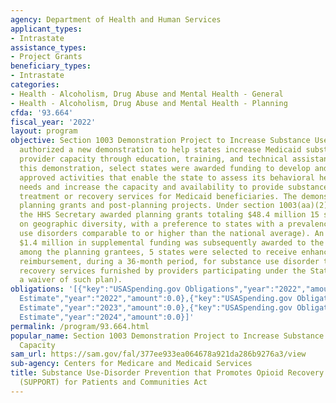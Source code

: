 ```yaml
---
agency: Department of Health and Human Services
applicant_types:
- Intrastate
assistance_types:
- Project Grants
beneficiary_types:
- Intrastate
categories:
- Health - Alcoholism, Drug Abuse and Mental Health - General
- Health - Alcoholism, Drug Abuse and Mental Health - Planning
cfda: '93.664'
fiscal_year: '2022'
layout: program
objective: Section 1003 Demonstration Project to Increase Substance Use Provider Capacity
  authorized a new demonstration to help states increase Medicaid substance use disorder
  provider capacity through education, training, and technical assistance. Through
  this demonstration, select states were awarded funding to develop and carry out
  approved activities that enable the state to assess its behavioral health treatment
  needs and increase the capacity and availability to provide substance use disorder
  treatment or recovery services for Medicaid beneficiaries. The demonstration includes
  planning grants and post-planning projects. Under section 1003(aa)(2)(A) (I-IV)),
  the HHS Secretary awarded planning grants totaling $48.4 million 15 states (based
  on geographic diversity, with a preference to states with a prevalence of opioid
  use disorders comparable to or higher than the national average). An additional
  $1.4 million in supplemental funding was subsequently awarded to the planning grantees.  From
  among the planning grantees, 5 states were selected to receive enhanced federal
  reimbursement, during a 36-month period, for substance use disorder treatment or
  recovery services furnished by providers participating under the State plan (or
  a waiver of such plan).
obligations: '[{"key":"USASpending.gov Obligations","year":"2022","amount":-760016.43},{"key":"SAM.gov
  Estimate","year":"2022","amount":0.0},{"key":"USASpending.gov Obligations","year":"2023","amount":-1927813.94},{"key":"SAM.gov
  Estimate","year":"2023","amount":0.0},{"key":"USASpending.gov Obligations","year":"2024","amount":0.0},{"key":"SAM.gov
  Estimate","year":"2024","amount":0.0}]'
permalink: /program/93.664.html
popular_name: Section 1003 Demonstration Project to Increase Substance Use Provider
  Capacity
sam_url: https://sam.gov/fal/377ee933ea064678a921da286b9276a3/view
sub-agency: Centers for Medicare and Medicaid Services
title: Substance Use-Disorder Prevention that Promotes Opioid Recovery and Treatment
  (SUPPORT) for Patients and Communities Act
---
```

